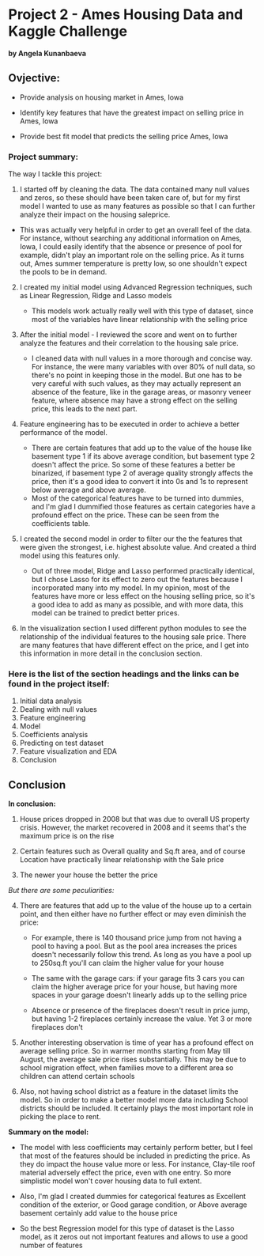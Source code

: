 # Project 2 - Ames Housing Data and Kaggle Challenge
**by Angela Kunanbaeva**



## Ovjective:


- Provide analysis on housing market in Ames, Iowa


- Identify key features that have the greatest impact on selling price in Ames, Iowa


- Provide  best fit model that predicts the selling price Ames, Iowa



### Project summary:


The way I tackle this project:


1. I started off by cleaning the data. The data contained many null values and zeros, so these should have been taken care of, but for my first model I wanted to use as many features as possible so that I can further analyze their impact on the housing saleprice.
- This was actually very helpful in order to get an overall feel of the data. For instance, without searching any additional information on Ames, Iowa, I could easily identify that the absence or presence of pool for example, didn't play an important role on the selling price. As it turns out, Ames summer temperature is pretty low, so one shouldn't expect the pools to be in demand.


2. I created my initial model using Advanced Regression techniques, such as Linear Regression, Ridge and Lasso models
    - This models work actually really well with this type of dataset, since most of the variables have linear relationship with the selling price


3. After the initial model - I reviewed the score and went on to further analyze the features and their correlation to the housing sale price.
    - I cleaned data with null values in a more thorough and concise way. For instance, the were many variables with over 80% of null data, so there's no point in keeping those in the model. But one has to be very careful with such values, as they may actually represent an absence of the feature, like in the garage areas, or masonry veneer feature, where absence may have a strong effect on the selling price, this leads to the next part.


4. Feature engineering has to be executed in order to achieve a better performance of the model.
    - There are certain features that add up to the value of the house like basement type 1 if its above average condition, but basement type 2 doesn't affect the price. So some of these features a better be binarized, if basement type 2 of average quality strongly affects the price, then it's a good idea to convert it into 0s and 1s to represent below average and above average.
    - Most of the categorical features have to be turned into dummies, and I'm glad I dummified those features as certain categories have a profound effect on the price. These can be seen from the coefficients table.


5. I created the second model in order to filter our the the features that were given the strongest, i.e. highest absolute value. And created a third model using this features only.
    - Out of three model, Ridge and Lasso performed practically identical, but I chose Lasso for its effect to zero out the features because I incorporated many into my model. In my opinion, most of the features have more or less effect on the housing selling price, so it's a good idea to add as many as possible, and with more data, this model can be trained to predict better prices.


6. In the visualization section I used different python modules to see the relationship of the individual features to the housing sale price. There are many features that have different effect on the price, and I get into this information in more detail in the conclusion section.





### Here is the list of the section headings and the links can be found in the project itself:
1. Initial data analysis
2. Dealing with null values
3. Feature engineering
4. Model
5. Coefficients analysis
6. Predicting on test dataset
7. Feature visualization and EDA
8. Conclusion


## Conclusion



**In conclusion:**



1. House prices dropped in 2008 but that was due to overall US property crisis. However, the market recovered in 2008 and it seems that's the maximum price is on the rise


2. Certain features such as Overall quality and Sq.ft area, and of course Location have practically linear relationship with the Sale price


3. The newer your house the better the price


*But there are some peculiarities:*


4. There are features that add up to the value of the house up to a certain point, and then either have no further effect or may even diminish the price:


    - For example, there is 140 thousand price jump from not having a pool to having a pool. But as the pool area increases the prices doesn't necessarily follow this trend. As long as you have a pool up to 250sq.ft you'll can claim the higher value for your house


    - The same with the garage cars: if your garage fits 3 cars you can claim the higher average price for your house, but having more spaces in your garage doesn't linearly adds up to the selling price


    - Absence or presence of the fireplaces doesn't result in price jump, but having 1-2 fireplaces certainly increase the value. Yet 3 or more fireplaces don't


5. Another interesting observation is time of year has a profound effect on average selling price. So in warmer months starting from May till August, the average sale price rises substantially. This may be due to school migration effect, when families move to a different area so children can attend certain schools


6. Also, not having school district as a feature in the dataset limits the model. So in order to make a better model more data including School districts should be included. It certainly plays the most important role in picking the place to rent.



**Summary on the model:**

- The model with less coefficients may certainly perform better, but I feel that most of the features should be included in predicting the price. As they do impact the house value more or less. For instance, Clay-tile roof material adversely effect the price, even with one entry. So more simplistic model won't cover housing data to full extent.


- Also, I'm glad I created dummies for categorical features as Excellent condition of the exterior, or Good garage condition, or Above average basement certainly add value to the house price


- So the best Regression model for this type of dataset is the Lasso model, as it zeros out not important features and allows to use a good number of features
